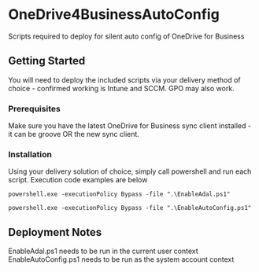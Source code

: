 # OneDrive4BusinessAutoConfig
Scripts required to deploy for silent auto config of OneDrive for Business

## Getting Started
You will need to deploy the included scripts via your delivery method of choice - confirmed working is Intune and SCCM. GPO may also work.

### Prerequisites
Make sure you have the latest OneDrive for Business sync client installed - it can be groove OR the new sync client.

### Installation
Using your delivery solution of choice, simply call powershell and run each script. Execution code examples are below

```
powershell.exe -executionPolicy Bypass -file ".\EnableAdal.ps1"
```
```
powershell.exe -executionPolicy Bypass -file ".\EnableAutoConfig.ps1"
```

## Deployment Notes
EnableAdal.ps1 needs to be run in the current user context
EnableAutoConfig.ps1 needs to be run as the system account context

